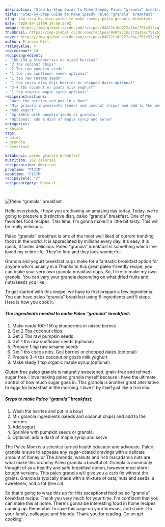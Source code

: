 ```yaml
---
description: "Step-by-Step Guide to Make Speedy Paleo “granola” breakfast"
title: "Step-by-Step Guide to Make Speedy Paleo “granola” breakfast"
slug: 424-step-by-step-guide-to-make-speedy-paleo-granola-breakfast
date: 2020-09-13T09:19:56.549Z
image: https://img-global.cpcdn.com/recipes/04072c16d272a16e/751x532cq70/paleo-granola-breakfast-recipe-main-photo.jpg
thumbnail: https://img-global.cpcdn.com/recipes/04072c16d272a16e/751x532cq70/paleo-granola-breakfast-recipe-main-photo.jpg
cover: https://img-global.cpcdn.com/recipes/04072c16d272a16e/751x532cq70/paleo-granola-breakfast-recipe-main-photo.jpg
author: Francis Hill
ratingvalue: 4
reviewcount: 10
recipeingredient:
- "100-150 g blueberries or mixed berries"
- "2 Tbs coconut chips"
- "2 Tbs raw pumpkin seeds"
- "1 tbs raw sunflower seeds optional"
- "1 tsp raw sesame seeds"
- "1 tbs cocoa nibs Goji berries or chopped dates optional"
- "3-4 tbs coconut or goats milk yoghurt"
- "1 tsp organic maple syrup optional"
recipeinstructions:
- "Wash the berries and put in a bowl"
- "Mix granola ingredients (seeds and coconut chips) and add to the berries"
- "Add yogurt"
- "Sprinkle with pumpkin seeds or granola."
- "Optional: add a dash of maple syrup and serve"
categories:
- Recipe
tags:
- paleo
- granola
- breakfast

katakunci: paleo granola breakfast 
nutrition: 262 calories
recipecuisine: American
preptime: "PT21M"
cooktime: "PT57M"
recipeyield: "2"
recipecategory: Dessert

---
```



![Paleo “granola” breakfast](https://img-global.cpcdn.com/recipes/04072c16d272a16e/751x532cq70/paleo-granola-breakfast-recipe-main-photo.jpg)

Hello everybody, I hope you are having an amazing day today. Today, we're going to prepare a distinctive dish, paleo “granola” breakfast. One of my favorites food recipes. This time, I'm gonna make it a little bit tasty. This will be really delicious.

Paleo “granola” breakfast is one of the most well liked of current trending foods in the world. It is appreciated by millions every day. It's easy, it is quick, it tastes delicious. Paleo “granola” breakfast is something which I've loved my entire life. They're fine and they look wonderful.

Granola and yogurt breakfast cups make for a fantastic breakfast option for anyone who&#39;s usually in a Thanks to this great paleo-friendly recipe, you can make your very own granola breakfast cups. So, I like to make my own granola. You can vary your granola depending on what dried fruits and nuts/seeds you like.


To get started with this recipe, we have to first prepare a few ingredients. You can have paleo “granola” breakfast using 8 ingredients and 5 steps. Here is how you cook it.

##### The ingredients needed to make Paleo “granola” breakfast:

1. Make ready 100-150 g blueberries or mixed berries
1. Get 2 Tbs coconut chips
1. Get 2 Tbs raw pumpkin seeds
1. Get 1 tbs raw sunflower seeds (optional)
1. Prepare 1 tsp raw sesame seeds
1. Get 1 tbs cocoa nibs, Goji berries or chopped dates (optional)
1. Prepare 3-4 tbs coconut or goat’s milk yoghurt
1. Make ready 1 tsp organic maple syrup (optional)


Gluten free paleo granola is naturally sweetened, grain-free and refined-sugar free. I love making paleo granola myself because I have the ultimate control of how much sugar goes in. This granola is another great alternative to eggs for breakfast in the morning. I love it by itself just like a trail mix. 

##### Steps to make Paleo “granola” breakfast:

1. Wash the berries and put in a bowl
1. Mix granola ingredients (seeds and coconut chips) and add to the berries
1. Add yogurt
1. Sprinkle with pumpkin seeds or granola.
1. Optional: add a dash of maple syrup and serve


The Paleo Mom is a scientist turned health educator and advocate. Paleo granola is sure to appease any sugar-coated cravings with a delicate amount of honey or The almonds, walnuts and rich macadamia nuts are what make this crunchy Paleo granola a bowlful of. Granola is commonly thought of as a healthy and safe breakfast option, however most store-bought versions. This paleo granola will give you a carb fix without the grains. Granola is typically made with a mixture of oats, nuts and seeds, a sweetener, and a fat (like oil). 

So that's going to wrap this up for this exceptional food paleo “granola” breakfast recipe. Thank you very much for your time. I'm confident that you can make this at home. There's gonna be interesting food in home recipes coming up. Remember to save this page on your browser, and share it to your family, colleague and friends. Thank you for reading. Go on get cooking!
